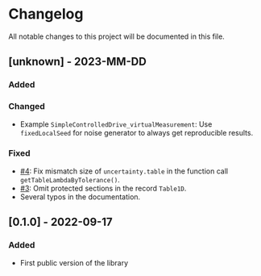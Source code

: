 # Changelog

All notable changes to this project will be documented in this file.

## [unknown] - 2023-MM-DD

### Added

### Changed

- Example `SimpleControlledDrive_virtualMeasurement`: Use `fixedLocalSeed` for noise generator to always get reproducible results.

### Fixed

- [#4](https://github.com/DLR-SR/Credibility/issues/4): Fix mismatch size of `uncertainty.table` in the function call `getTableLambdaByTolerance()`.
- [#3](https://github.com/DLR-SR/Credibility/issues/3): Omit protected sections in the record `Table1D`.
- Several typos in the documentation.

## [0.1.0]  - 2022-09-17

### Added

- First public version of the library
